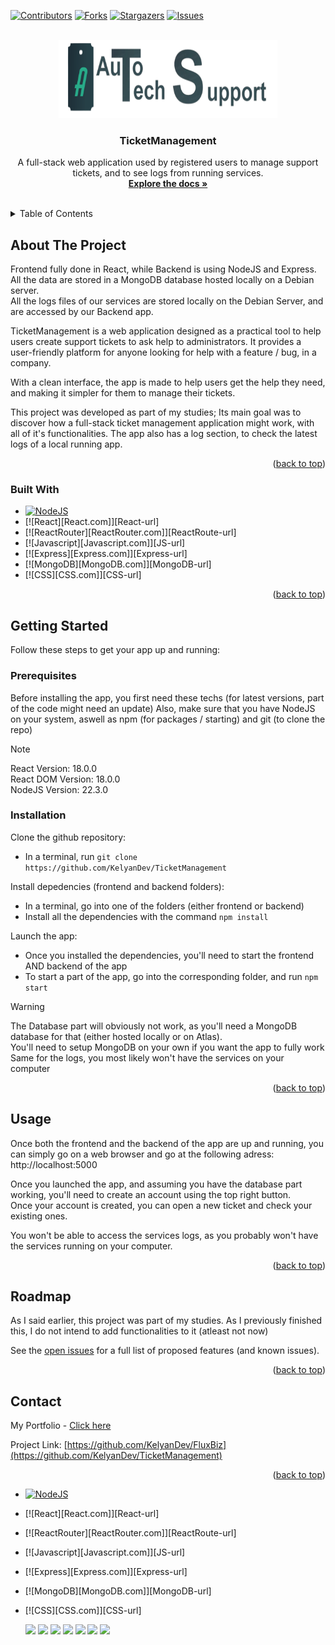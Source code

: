 <a id="readme-top"></a>

[![Contributors][contributors-shield]][contributors-url]
[![Forks][forks-shield]][forks-url]
[![Stargazers][stars-shield]][stars-url]
[![Issues][issues-shield]][issues-url]
<!--[![MIT License][license-shield]][license-url]
[![LinkedIn][linkedin-shield]][linkedin-url] -->

<!-- PROJECT LOGO -->
<br />
<div align="center">
  <a href="https://github.com/KelyanDev/TicketManagement">
    <img src="frontend/public/AutoTechLogo.png" alt="Logo" width="350" height="125">
  </a>

<h3 align="center">TicketManagement</h3>

  <p align="center">
    A full-stack web application used by registered users to manage support tickets, and to see logs from running services.
    <br />
    <a href="https://github.com/KelyanDev/TicketManagement"><strong>Explore the docs »</strong></a>
    <br />
    <br />
  </p>
</div>



<!-- TABLE OF CONTENTS -->
<details>
  <summary>Table of Contents</summary>
  <ol>
    <li>
      <a href="#about-the-project">About The Project</a>
      <ul>
        <li><a href="#built-with">Built With</a></li>
      </ul>
    </li>
    <li>
      <a href="#getting-started">Getting Started</a>
      <ul>
        <li><a href="#prerequisites">Prerequisites</a></li>
        <li><a href="#installation">Installation</a></li>
      </ul>
    </li>
    <li><a href="#usage">Usage</a></li>
    <li><a href="#roadmap">Roadmap</a></li>
    <!--<li><a href="#contributing">Contributing</a></li>
    <li><a href="#license">License</a></li>-->
    <li><a href="#contact">Contact</a></li>
    <li><a href="#acknowledgments">Acknowledgments</a></li>
  </ol>
</details>



<!-- ABOUT THE PROJECT -->
## About The Project

<!--[![Product Name Screen Shot][product-screenshot]](https://example.com)-->
<div align="center">
</div>

<!-- Here's a blank template to get started: To avoid retyping too much info. Do a search and replace with your text editor for the following: `KelyanDev`, `FluxBiz`, `twitter_handle`, `linkedin_username`, `email_client`, `email`, `project_title`, `project_description`
 -->
   
Frontend fully done in React, while Backend is using NodeJS and Express.   
All the data are stored in a MongoDB database hosted locally on a Debian server.   
All the logs files of our services are stored locally on the Debian Server, and are accessed by our Backend app.

TicketManagement is a web application designed as a practical tool to help users create support tickets to ask help to administrators. It provides a user-friendly platform for anyone looking for help with a feature / bug, in a company.   

With a clean interface, the app is made to help users get the help they need, and making it simpler for them to manage their tickets.    

    
This project was developed as part of my studies; Its main goal was to discover how a full-stack ticket management application might work, with all of it's functionalities. The app also has a log section, to check the latest logs of a local running app.

<p align="right">(<a href="#readme-top">back to top</a>)</p>



### Built With

* [![NodeJS][NodeJS.com]][Node-url]
* [![React][React.com]][React-url]
* [![ReactRouter][ReactRouter.com]][ReactRoute-url]
* [![Javascript][Javascript.com]][JS-url]
* [![Express][Express.com]][Express-url]
* [![MongoDB][MongoDB.com]][MongoDB-url]
* [![CSS][CSS.com]][CSS-url]

<p align="right">(<a href="#readme-top">back to top</a>)</p>



<!-- GETTING STARTED -->
## Getting Started

Follow these steps to get your app up and running:

### Prerequisites

Before installing the app, you first need these techs (for latest versions, part of the code might need an update)
Also, make sure that you have NodeJS on your system, aswell as npm (for packages / starting) and git (to clone the repo)   

>[!NOTE]
>React Version: 18.0.0  
>React DOM Version: 18.0.0   
>NodeJS Version: 22.3.0  

### Installation

Clone the github repository:
- In a terminal, run `git clone https://github.com/KelyanDev/TicketManagement`

Install depedencies (frontend and backend folders):
- In a terminal, go into one of the folders (either frontend or backend)   
- Install all the dependencies with the command `npm install`   

Launch the app:
- Once you installed the dependencies, you'll need to start the frontend AND backend of the app
- To start a part of the app, go into the corresponding folder, and run `npm start`

>[!WARNING]
>The Database part will obviously not work, as you'll need a MongoDB database for that (either hosted locally or on Atlas).    
>You'll need to setup MongoDB on your own if you want the app to fully work   
>Same for the logs, you most likely won't have the services on your computer

<p align="right">(<a href="#readme-top">back to top</a>)</p>


<!-- USAGE EXAMPLES -->
## Usage

Once both the frontend and the backend of the app are up and running, you can simply go on a web browser and go at the following adress: http://localhost:5000   

Once you launched the app, and assuming you have the database part working, you'll need to create an account using the top right button.    
Once your account is created, you can open a new ticket and check your existing ones.   

You won't be able to access the services logs, as you probably won't have the services running on your computer.   

<p align="right">(<a href="#readme-top">back to top</a>)</p>


<!-- ROADMAP -->
## Roadmap

As I said earlier, this project was part of my studies. As I previously finished this, I do not intend to add functionalities to it (atleast not now)

See the [open issues](https://github.com/KelyanDev/FluxBiz/issues) for a full list of proposed features (and known issues).

<p align="right">(<a href="#readme-top">back to top</a>)</p>



<!-- CONTACT -->
## Contact

My Portfolio - [Click here](https://kelyandev.github.io/)

Project Link: [https://github.com/KelyanDev/FluxBiz](https://github.com/KelyanDev/TicketManagement)

<p align="right">(<a href="#readme-top">back to top</a>)</p>



<!-- MARKDOWN LINKS & IMAGES -->
<!-- https://www.markdownguide.org/basic-syntax/#reference-style-links -->
[contributors-shield]: https://img.shields.io/github/contributors/KelyanDev/TicketManagement.svg?style=for-the-badge
[contributors-url]: https://github.com/KelyanDev/TicketManagement/graphs/contributors
[forks-shield]: https://img.shields.io/github/forks/KelyanDev/TicketManagement.svg?style=for-the-badge
[forks-url]: https://github.com/KelyanDev/TicketManagement/network/members
[stars-shield]: https://img.shields.io/github/stars/KelyanDev/TicketManagement.svg?style=for-the-badge
[stars-url]: https://github.com/KelyanDev/TicketManagement/stargazers
[issues-shield]: https://img.shields.io/github/issues/KelyanDev/TicketManagement.svg?style=for-the-badge
[issues-url]: https://github.com/KelyanDev/TicketManagement/issues
[license-shield]: https://img.shields.io/github/license/KelyanDev/TicketManagement.svg?style=for-the-badge

[NodeJS.com]: https://img.shields.io/badge/Node%20js-339933?style=for-the-badge&logo=nodedotjs&logoColor=white
[Node-url]: [https://www.w3schools.com/](https://www.w3schools.com/nodejs/default.asp/)
[Firebase.com]: https://img.shields.io/badge/firebase-ffca28?style=for-the-badge&logo=firebase&logoColor=black
[Firebase-url]: [https://reactjs.org/]()



* [![NodeJS][NodeJS.com]][Node-url]
* [![React][React.com]][React-url]
* [![ReactRouter][ReactRouter.com]][ReactRoute-url]
* [![Javascript][Javascript.com]][JS-url]
* [![Express][Express.com]][Express-url]
* [![MongoDB][MongoDB.com]][MongoDB-url]
* [![CSS][CSS.com]][CSS-url]


  <a href="https://react.dev/learn"><img src="https://img.shields.io/badge/React-20232A?style=for-the-badge&logo=react&logoColor=61DAFB"></a>                                  <!-- React -->
  <a href="https://reactrouter.com/en/main"><img src="https://img.shields.io/badge/React_Router-CA4245?style=for-the-badge&logo=react-router&logoColor=white"/></a>            <!-- React Router -->
  <a href="https://www.w3schools.com/js/default.asp"><img src="https://img.shields.io/badge/JavaScript-323330?style=for-the-badge&logo=javascript&logoColor=F7DF1E"></a>       <!-- JavaScript -->
  <a href="https://expressjs.com/"><img src="https://img.shields.io/badge/Express%20js-000000?style=for-the-badge&logo=express&logoColor=white"></a>                          <!-- Express -->
  <a href="https://www.mongodb.com/fr-fr"><img src="https://img.shields.io/badge/MongoDB-4EA94B?style=for-the-badge&logo=mongodb&logoColor=white"></a>                        <!-- MongoDB -->
  <a href="https://www.w3schools.com/html/default.asp"><img src="https://img.shields.io/badge/HTML5-E34F26?style=for-the-badge&logo=html5&logoColor=white"></a>                <!-- HTML -->
  <a href="https://www.w3schools.com/css/default.asp"><img src="https://img.shields.io/badge/CSS3-1572B6?style=for-the-badge&logo=css3&logoColor=white"></a>                   <!-- CSS -->
